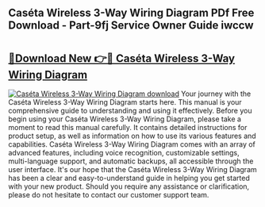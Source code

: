## Caséta Wireless 3-Way Wiring Diagram PDf Free Download - Part-9fj Service Owner Guide iwccw

# <h2><a href="http://dfmevuy.blite.top/?on=Cas%c3%a9ta+Wireless+3-Way+Wiring+Diagram">🔗Download New 👉🔴 Caséta Wireless 3-Way Wiring Diagram</a></h2>

[![Caséta Wireless 3-Way Wiring Diagram download](https://i.imgur.com/lujVjoI.png)](http://dfmevuy.blite.top/?on=Cas%c3%a9ta+Wireless+3-Way+Wiring+Diagram)
Your journey with the Caséta Wireless 3-Way Wiring Diagram starts here. This manual is your comprehensive guide to understanding and using it effectively. Before you begin using your Caséta Wireless 3-Way Wiring Diagram, please take a moment to read this manual carefully. It contains detailed instructions for product setup, as well as information on how to use its various features and capabilities. Caséta Wireless 3-Way Wiring Diagram comes with an array of advanced features, including voice recognition, customizable settings, multi-language support, and automatic backups, all accessible through the user interface. It's our hope that the Caséta Wireless 3-Way Wiring Diagram has been a clear and easy-to-understand guide in helping you get started with your new product. Should you require any assistance or clarification, please do not hesitate to contact our customer support team.
